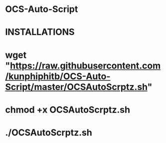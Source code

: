 # OCS-Auto-Script
# INSTALLATIONS
# wget "https://raw.githubusercontent.com/kunphiphitb/OCS-Auto-Script/master/OCSAutoScrptz.sh"
# chmod +x OCSAutoScrptz.sh
# ./OCSAutoScrptz.sh
